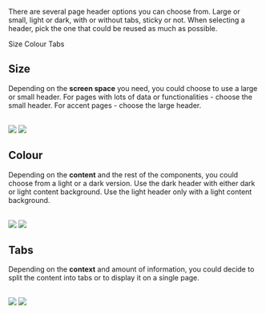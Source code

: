 <Row>
    <Column cols={8}>
        <p>There are several page header options you can choose from. Large or small, light or dark, with or without tabs, sticky or not. When selecting a header, pick the one that could be reused as much as possible.
        </p>
    </Column>  
</Row>

<div>
    <AnchorLink to="size" offset={210}>
        Size
    </AnchorLink>
    <AnchorLink to="colour" offset={210}>
        Colour
    </AnchorLink>
    <AnchorLink to="tabs" offset={210}>
        Tabs
    </AnchorLink>
</div>

<Anchor idToScrollTo="size"><h2>Size</h2></Anchor>
<Row>
    <Column cols={8}>
        <p>Depending on the <strong>screen space</strong> you need, you could choose to use a large or small header.  For pages with lots of data or functionalities - choose the small header.  For accent pages - choose the large header.  
        </p>
    </Column>  
</Row>
<Row>
    <Column cols={12}>
        <img src="../_img/page-header--1.png" />
    </Column>
</Row>
<Row>
    <Column cols={12}>
        <img src="../_img/page-header--2.png" />
    </Column>
</Row>

<Anchor idToScrollTo="colour"><h2>Colour</h2></Anchor>
<Row>
    <Column cols={8}>
        <p>Depending on the <strong>content</strong> and the rest of the components, you could choose from a light or a dark version. Use the dark header with either dark or light content background. Use the light header only with a light content background. 
        </p>
    </Column>  
</Row>
<Row>
    <Column cols={12}>
        <img src="../_img/page-header--3.png" />
    </Column>
</Row>
<Row>
    <Column cols={12}>
        <img src="../_img/page-header--4.png" />
    </Column>
</Row>

<Anchor idToScrollTo="tabs"><h2>Tabs</h2></Anchor>
<Row>
    <Column cols={8}>
        <p>Depending on the <strong>context</strong> and amount of information, you could decide to split the content into tabs or to display it on a single page. 
        </p>
    </Column>  
</Row>
<Row>
    <Column cols={12}>
        <img src="../_img/page-header--5.png" />
    </Column>
</Row>
<Row>
    <Column cols={12}>
        <img src="../_img/page-header--6.png" />
    </Column>
</Row>